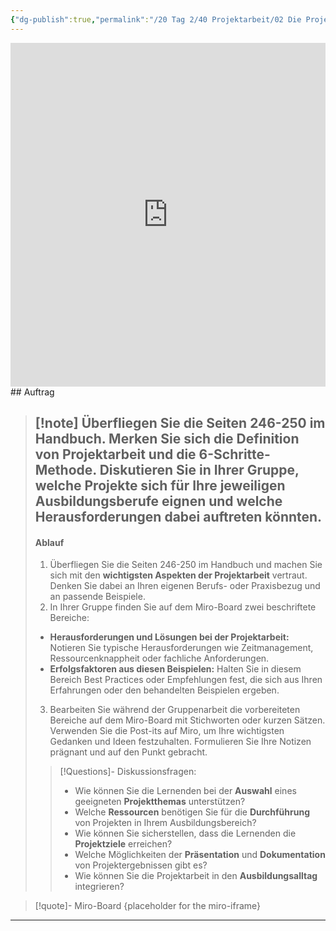 ```yaml
---
{"dg-publish":true,"permalink":"/20 Tag 2/40 Projektarbeit/02 Die Projektarbeit/"}
---
```


<iframe src="https://aburossi.github.io/prezi/BBK/projektarbeit/#/" style="border:0px #ffffff none;" name="myiFrame" scrolling="no" frameborder="1" marginheight="0px" marginwidth="0px" height="550px" width="100%" allowfullscreen></iframe>
## Auftrag

>[!note] Überfliegen Sie die Seiten 246-250 im Handbuch. Merken Sie sich die **Definition von Projektarbeit** und die **6-Schritte-Methode**.
>Diskutieren Sie in Ihrer Gruppe, welche **Projekte** sich für Ihre jeweiligen Ausbildungsberufe eignen und welche **Herausforderungen** dabei auftreten könnten.
>---
>#### Ablauf
>1. Überfliegen Sie die Seiten 246-250 im Handbuch und machen Sie sich mit den **wichtigsten Aspekten der Projektarbeit** vertraut. Denken Sie dabei an Ihren eigenen Berufs- oder Praxisbezug und an passende Beispiele.
>2. In Ihrer Gruppe finden Sie auf dem Miro-Board zwei beschriftete Bereiche:
>- **Herausforderungen und Lösungen bei der Projektarbeit:**  Notieren Sie typische Herausforderungen wie Zeitmanagement, Ressourcenknappheit oder fachliche Anforderungen.
>- **Erfolgsfaktoren aus diesen Beispielen:**  Halten Sie in diesem Bereich Best Practices oder Empfehlungen fest, die sich aus Ihren Erfahrungen oder den behandelten Beispielen ergeben.
>3. Bearbeiten Sie während der Gruppenarbeit die vorbereiteten Bereiche auf dem Miro-Board mit Stichworten oder kurzen Sätzen. Verwenden Sie die Post-its auf Miro, um Ihre wichtigsten Gedanken und Ideen festzuhalten. Formulieren Sie Ihre Notizen prägnant und auf den Punkt gebracht.
>
>>[!Questions]- Diskussionsfragen:
>>- Wie können Sie die Lernenden bei der **Auswahl** eines geeigneten **Projektthemas** unterstützen?
>>- Welche **Ressourcen** benötigen Sie für die **Durchführung** von Projekten in Ihrem Ausbildungsbereich?
>>- Wie können Sie sicherstellen, dass die Lernenden die **Projektziele** erreichen?
>>- Welche Möglichkeiten der **Präsentation** und **Dokumentation** von Projektergebnissen gibt es?
>>- Wie können Sie die Projektarbeit in den **Ausbildungsalltag** integrieren?



>[!quote]- Miro-Board
>{placeholder for the miro-iframe}


---

